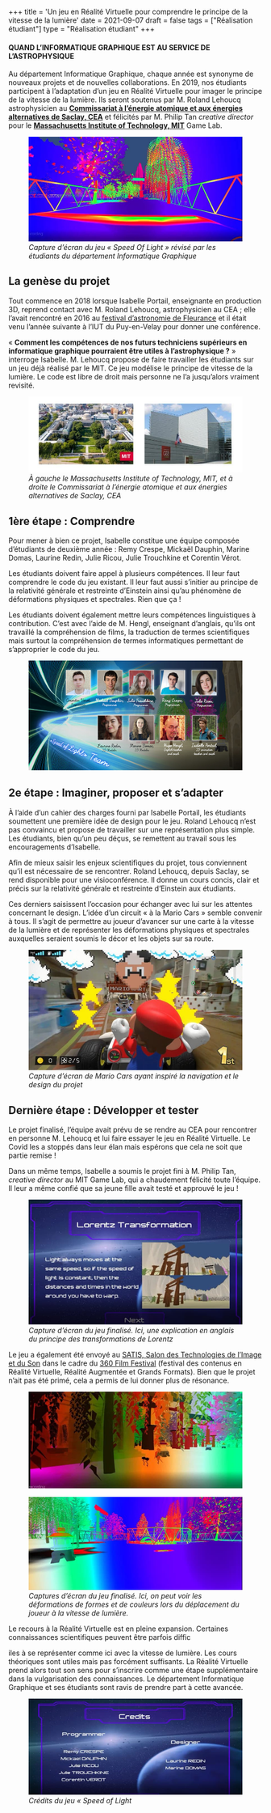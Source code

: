 +++
title = 'Un jeu en Réalité Virtuelle pour comprendre le principe de la vitesse de la lumière'
date = 2021-09-07
draft = false
tags = ["Réalisation étudiant"]
type = "Réalisation étudiant"
+++



#### **QUAND L’INFORMATIQUE GRAPHIQUE EST AU SERVICE DE L’ASTROPHYSIQUE**

Au département Informatique Graphique, chaque année est synonyme de nouveaux projets et de nouvelles collaborations. En 2019, nos étudiants participent à l’adaptation d’un jeu en Réalité Virtuelle pour imager le principe de la vitesse de la lumière. Ils seront soutenus par M. Roland Lehoucq astrophysicien au [**Commissariat à l’énergie atomique et aux énergies alternatives de Saclay, CEA**](https://www.cea.fr/Pages/le-cea/les-centres-cea/paris-saclay.aspx) et félicités par M. Philip Tan _creative director_ pour le [**Massachusetts Institute of Technology, MIT**](https://www.mit.edu/) Game Lab.


<figure>
  <picture>
    <!-- AVIF -->
    <source type="image/avif" srcset="img/001-vitesse-de-la-lumiere-mode-doppler-aberration-transformation.avif">
    <!-- WebP -->
    <source type="image/webp" srcset="img/001-vitesse-de-la-lumiere-mode-doppler-aberration-transformation.webp">
    <!-- JPEG de repli pour les navigateurs qui ne supportent ni AVIF ni WebP -->
    <img src="img/001-vitesse-de-la-lumiere-mode-doppler-aberration-transformation%20(1).jpg" loading="lazy">
  </picture>
  <figcaption><em>Capture d’écran du jeu « Speed Of Light » révisé par les étudiants du département Informatique Graphique
</em></figcaption>
</figure> 

## **La genèse du projet**

Tout commence en 2018 lorsque Isabelle Portail, enseignante en production 3D, reprend contact avec M. Roland Lehoucq, astrophysicien au CEA ; elle l’avait rencontré en 2016 au [festival d’astronomie de Fleurance](https://www.festival-astronomie.com/) et il était venu l’année suivante à l’IUT du Puy-en-Velay pour donner une conférence.

« **Comment les compétences de nos futurs techniciens supérieurs en informatique graphique pourraient être utiles à l’astrophysique ?** » interroge Isabelle. M. Lehoucq propose de faire travailler les étudiants sur un jeu déjà réalisé par le MIT. Ce jeu modélise le principe de vitesse de la lumière. Le code est libre de droit mais personne ne l’a jusqu’alors vraiment revisité.


<figure>
  <picture>
    <!-- AVIF -->
    <source type="image/avif" srcset="img/mit-et-cea-768x273.avif">
    <!-- WebP -->
    <source type="image/webp" srcset="img/mit-et-cea-768x273.webp">
    <!-- JPEG de repli pour les navigateurs qui ne supportent ni AVIF ni WebP -->
    <img src="img/mit-et-cea-768x273%20(1).jpg" loading="lazy">
  </picture>
  <figcaption><em>À gauche le Massachusetts Institute of Technology, MIT, et à droite le Commissariat à l’énergie atomique et aux énergies alternatives de Saclay, CEA
</em></figcaption>
</figure> 


## **1ère étape : Comprendre**

Pour mener à bien ce projet, Isabelle constitue une équipe composée d’étudiants de deuxième année : Remy Crespe, Mickaël Dauphin, Marine Domas, Laurine Redin, Julie Ricou, Julie Trouchkine et Corentin Vérot.

Les étudiants doivent faire appel à plusieurs compétences. Il leur faut comprendre le code du jeu existant. Il leur faut aussi s’initier au principe de la relativité générale et restreinte d’Einstein ainsi qu’au phénomène de déformations physiques et spectrales. Rien que ça !

Les étudiants doivent également mettre leurs compétences linguistiques à contribution. C’est avec l’aide de M. Hengl, enseignant d’anglais, qu’ils ont travaillé la compréhension de films, la traduction de termes scientifiques mais surtout la compréhension de termes informatiques permettant de s’approprier le code du jeu.


<figure>
  <picture>
    <!-- AVIF -->
    <source type="image/avif" srcset="img/trombinoscope-speed-of-light-1.avif">
    <!-- WebP -->
    <source type="image/webp" srcset="img/trombinoscope-speed-of-light-1.webp">
    <!-- JPEG de repli pour les navigateurs qui ne supportent ni AVIF ni WebP -->
    <img src="img/trombinoscope-speed-of-light-1%20(1).jpg" loading="lazy">
  </picture>
</figure> 

## **2e étape : Imaginer, proposer et s’adapter**

À l’aide d’un cahier des charges fourni par Isabelle Portail, les étudiants soumettent une première idée de design pour le jeu. Roland Lehoucq n’est pas convaincu et propose de travailler sur une représentation plus simple. Les étudiants, bien qu’un peu déçus, se remettent au travail sous les encouragements d’Isabelle.

Afin de mieux saisir les enjeux scientifiques du projet, tous conviennent qu’il est nécessaire de se rencontrer. Roland Lehoucq, depuis Saclay, se rend disponible pour une visioconférence. Il donne un cours concis, clair et précis sur la relativité générale et restreinte d’Einstein aux étudiants.

Ces derniers saisissent l’occasion pour échanger avec lui sur les attentes concernant le design. L’idée d’un circuit « à la Mario Cars » semble convenir à tous. Il s’agit de permettre au joueur d’avancer sur une carte à la vitesse de la lumière et de représenter les déformations physiques et spectrales auxquelles seraient soumis le décor et les objets sur sa route.


<figure>
  <picture>
    <!-- AVIF -->
    <source type="image/avif" srcset="img/mario-kart-live-home-circuit-switch-dee294d5-768x432.avif">
    <!-- WebP -->
    <source type="image/webp" srcset="img/mario-kart-live-home-circuit-switch-dee294d5-768x432.webp">
    <!-- JPEG de repli pour les navigateurs qui ne supportent ni AVIF ni WebP -->
    <img src="img/mario-kart-live-home-circuit-switch-dee294d5-768x432%20(1).jpg" loading="lazy">
  </picture>
  <figcaption><em>Capture d’écran de Mario Cars ayant inspiré la navigation et le design du projet
</em></figcaption>
</figure> 

## **Dernière étape : Développer et tester**

Le projet finalisé, l’équipe avait prévu de se rendre au CEA pour rencontrer en personne M. Lehoucq et lui faire essayer le jeu en Réalité Virtuelle. Le Covid les a stoppés dans leur élan mais espérons que cela ne soit que partie remise !

Dans un même temps, Isabelle a soumis le projet fini à M. Philip Tan, _creative director_ au MIT Game Lab, qui a chaudement félicité toute l’équipe. Il leur a même confié que sa jeune fille avait testé et approuvé le jeu !


<figure>
  <picture>
    <!-- AVIF -->
    <source type="image/avif" srcset="img/016-vitesse-de-la-lumiere-explications-768x447.avif">
    <!-- WebP -->
    <source type="image/webp" srcset="img/016-vitesse-de-la-lumiere-explications-768x447.webp">
    <!-- JPEG de repli pour les navigateurs qui ne supportent ni AVIF ni WebP -->
    <img src="img/016-vitesse-de-la-lumiere-explications-768x447.jpg" loading="lazy">
  </picture>
  <figcaption><em>Capture d’écran du jeu finalisé. Ici, une explication en anglais du principe des transformations de Lorentz
</em></figcaption>
</figure> 

Le jeu a également été envoyé au [SATIS, Salon des Technologies de l’Image et du Son](https://satis-expo.com/) dans le cadre du [360 Film Festival](https://satis-expo.com/360-film-festival/) (festival des contenus en Réalité Virtuelle, Réalité Augmentée et Grands Formats). Bien que le projet n’ait pas été primé, cela a permis de lui donner plus de résonance.



<figure>
  <picture>
    <!-- AVIF -->
    <source type="image/avif" srcset="img/012-vitesse-de-la-lumiere-mode-doppler-aberration-transformation-1-768x347.avif">
    <!-- WebP -->
    <source type="image/webp" srcset="img/012-vitesse-de-la-lumiere-mode-doppler-aberration-transformation-1-768x347.webp">
    <!-- JPEG de repli pour les navigateurs qui ne supportent ni AVIF ni WebP -->
    <img src="img/012-vitesse-de-la-lumiere-mode-doppler-aberration-transformation-1-768x347%20(1).jpg" loading="lazy">
  </picture>
</figure> 

<figure>
  <picture>
    <!-- AVIF -->
    <source type="image/avif" srcset="img/004-vitesse-de-la-lumiere-mode-doppler-aberration-transformation-768x333.avif">
    <!-- WebP -->
    <source type="image/webp" srcset="img/004-vitesse-de-la-lumiere-mode-doppler-aberration-transformation-768x333.webp">
    <!-- JPEG de repli pour les navigateurs qui ne supportent ni AVIF ni WebP -->
    <img src="img/004-vitesse-de-la-lumiere-mode-doppler-aberration-transformation-768x333.jpg" loading="lazy"
  </picture>
  <figcaption><em>Captures d’écran du jeu finalisé. Ici, on peut voir les déformations de formes et de couleurs lors du déplacement du joueur à la vitesse de lumière.
</em></figcaption>
</figure> 

Le recours à la Réalité Virtuelle est en pleine expansion. Certaines connaissances scientifiques peuvent être parfois diffic

iles à se représenter comme ici avec la vitesse de lumière. Les cours théoriques sont utiles mais pas forcément suffisants. La Réalité Virtuelle prend alors tout son sens pour s’inscrire comme une étape supplémentaire dans la vulgarisation des connaissances. Le département Informatique Graphique et ses étudiants sont ravis de prendre part à cette avancée.


<figure>
  <picture>
    <!-- AVIF -->
    <source type="image/avif" srcset="img/019-vitesse-de-la-lumiere-Credits-768x344.avif">
    <!-- WebP -->
    <source type="image/webp" srcset="img/019-vitesse-de-la-lumiere-Credits-768x344.webp">
    <!-- JPEG de repli pour les navigateurs qui ne supportent ni AVIF ni WebP -->
    <img src="img/019-vitesse-de-la-lumiere-Credits-768x344.jpg" loading="lazy" >
  </picture>
  <figcaption><em>Crédits du jeu « Speed of Light 
</em></figcaption>
</figure> 